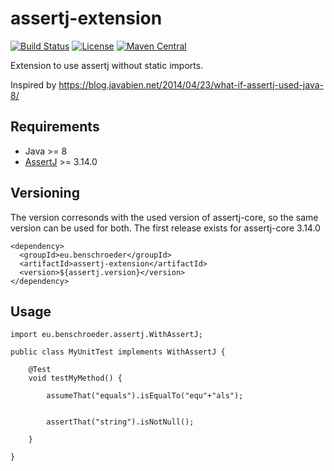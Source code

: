 # assertj-extension
[![Build Status](https://travis-ci.com/ben-schroeder/assertj-extension.svg?branch=master)](https://travis-ci.com/ben-schroeder/assertj-extension)
[![License](https://img.shields.io/github/license/ben-schroeder/assertj-extension)](https://raw.githubusercontent.com/ben-schroeder/assertj-extension/develop/LICENSE)
[![Maven Central](https://maven-badges.herokuapp.com/maven-central/eu.benschroeder/assertj-extension/badge.svg)](https://maven-badges.herokuapp.com/maven-central/eu.benschroeder/assertj-extension)

Extension to use assertj without static imports. 

Inspired by https://blog.javabien.net/2014/04/23/what-if-assertj-used-java-8/ 

## Requirements
* Java >= 8
* [AssertJ](https://github.com/joel-costigliola/assertj-core) >= 3.14.0

## Versioning

The version corresonds with the used version of assertj-core, so the same version can be used for both. The first release exists for assertj-core 3.14.0

```
<dependency>
  <groupId>eu.benschroeder</groupId>
  <artifactId>assertj-extension</artifactId>
  <version>${assertj.version}</version>
</dependency>
```

## Usage

```
import eu.benschroeder.assertj.WithAssertJ;

public class MyUnitTest implements WithAssertJ {

    @Test
    void testMyMethod() {

        assumeThat("equals").isEqualTo("equ"+"als");


        assertThat("string").isNotNull();

    }

}
```

